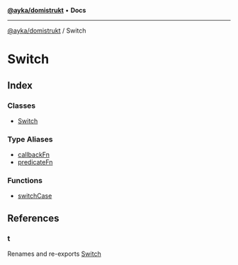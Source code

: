 [**@ayka/domistrukt**](../../README.md) • **Docs**

***

[@ayka/domistrukt](../../globals.md) / Switch

# Switch

## Index

### Classes

- [Switch](classes/Switch.md)

### Type Aliases

- [callbackFn](type-aliases/callbackFn.md)
- [predicateFn](type-aliases/predicateFn.md)

### Functions

- [switchCase](functions/switchCase.md)

## References

### t

Renames and re-exports [Switch](classes/Switch.md)
